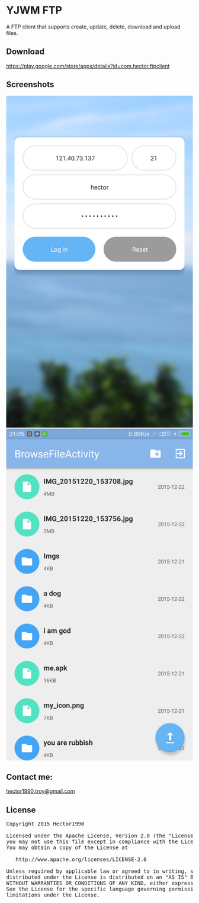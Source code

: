 # YJWM FTP
A FTP client that supports create, update, delete, download and upload files.

## Download
https://play.google.com/store/apps/details?id=com.hector.ftpclient

## Screenshots
![Mou icon](pics/1.png)
![Mou icon](pics/2.png)
	
## Contact me:
hector1990.troy@gmail.com

## License
<pre>Copyright 2015 Hector1990

Licensed under the Apache License, Version 2.0 (the "License");
you may not use this file except in compliance with the License.
You may obtain a copy of the License at

   http://www.apache.org/licenses/LICENSE-2.0

Unless required by applicable law or agreed to in writing, software
distributed under the License is distributed on an "AS IS" BASIS,
WITHOUT WARRANTIES OR CONDITIONS OF ANY KIND, either express or implied.
See the License for the specific language governing permissions and
limitations under the License.</pre>
